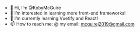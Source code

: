 - 👋 Hi, I’m @KobyMcGuire
- 👀 I’m interested in learning more front-end frameworks!
- 🌱 I’m currently learning Vuetify and React!
- 📫 How to reach me: @ my email: mcguirej2019@gmail.com

<!---
KobyMcGuire/KobyMcGuire is a ✨ special ✨ repository because its `README.md` (this file) appears on your GitHub profile.
You can click the Preview link to take a look at your changes.
--->

